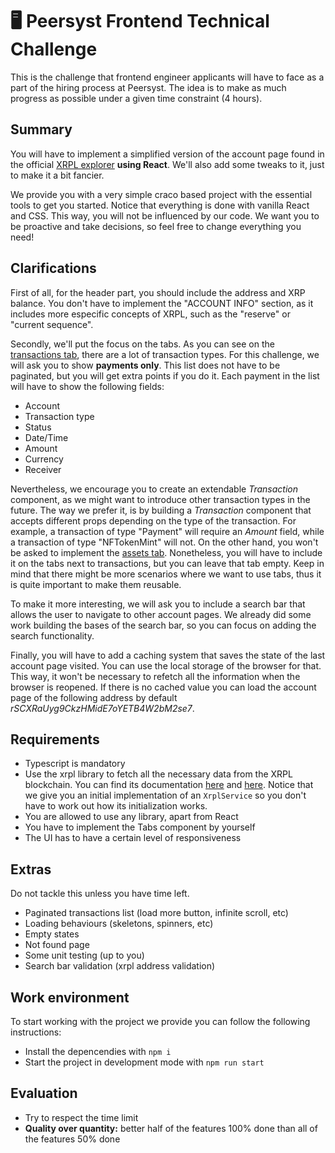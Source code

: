 # 🖥 Peersyst Frontend Technical Challenge

This is the challenge that frontend engineer applicants will have to face as a part of the hiring process at Peersyst. The idea is to make as much progress as possible under a given time constraint (4 hours).

## Summary

You will have to implement a simplified version of the account page found in the official [XRPL explorer](https://livenet.xrpl.org/accounts/rSCXRaUyg9CkzHMidE7oYETB4W2bM2se7) **using React**.
We'll also add some tweaks to it, just to make it a bit fancier.

We provide you with a very simple craco based project with the essential tools to get you started. Notice that everything is done with vanilla React and CSS. This way, you will not be influenced by our code. We want you to be proactive and take decisions, so feel free to change everything you need!

## Clarifications

First of all, for the header part, you should include the address and XRP balance. You don't have to implement the "ACCOUNT INFO" section, as it includes more especific concepts of XRPL, such as the "reserve" or "current sequence".

Secondly, we'll put the focus on the tabs. As you can see on the [transactions tab](https://livenet.xrpl.org/accounts/rSCXRaUyg9CkzHMidE7oYETB4W2bM2se7/transactions), there are a lot of transaction types.
For this challenge, we will ask you to show **payments only**.
This list does not have to be paginated, but you will get extra points if you do it.
Each payment in the list will have to show the following fields:

-   Account
-   Transaction type
-   Status
-   Date/Time
-   Amount
-   Currency
-   Receiver

Nevertheless, we encourage you to create an extendable _Transaction_ component, as we might want to introduce other transaction types in the future. The way we prefer it, is by building a _Transaction_ component that accepts different props depending on the type of the transaction.
For example, a transaction of type "Payment" will require an _Amount_ field, while a transaction of type "NFTokenMint" will not. On the other hand, you won't be asked to implement the [assets tab](https://livenet.xrpl.org/accounts/r3RaNVLvWjqqtFAawC6jbRhgKyFH7HvRS8/assets/issued). Nonetheless, you will have to include it on the tabs next to transactions, but you can leave that tab empty. Keep in mind that there might be more scenarios where we want to use tabs, thus it is quite important to make them reusable.

To make it more interesting, we will ask you to include a search bar that allows the user to navigate to other account pages. We already did some work building the bases of the search bar, so you can focus on adding the search functionality.

Finally, you will have to add a caching system that saves the state of the last account page visited.
You can use the local storage of the browser for that.
This way, it won't be necessary to refetch all the information when the browser is reopened.
If there is no cached value you can load the account page of the following address by default _rSCXRaUyg9CkzHMidE7oYETB4W2bM2se7_.

## Requirements

-   Typescript is mandatory
-   Use the xrpl library to fetch all the necessary data from the XRPL blockchain. You can find its documentation [here](https://js.xrpl.org/index.html) and [here](https://xrpl.org/concepts.html). Notice that we give you an initial implementation of an `XrplService` so you don't have to work out how its initialization works.
-   You are allowed to use any library, apart from React
-   You have to implement the Tabs component by yourself
-   The UI has to have a certain level of responsiveness

## Extras

Do not tackle this unless you have time left.

-   Paginated transactions list (load more button, infinite scroll, etc)
-   Loading behaviours (skeletons, spinners, etc)
-   Empty states
-   Not found page
-   Some unit testing (up to you)
-   Search bar validation (xrpl address validation)

## Work environment

To start working with the project we provide you can follow the following instructions:

-   Install the depencendies with `npm i`
-   Start the project in development mode with `npm run start`

## Evaluation

-   Try to respect the time limit
-   **Quality over quantity:** better half of the features 100% done than all of the features 50% done
